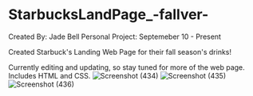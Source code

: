 # StarbucksLandPage_-fallver-
Created By: Jade Bell
Personal Project: Septemeber 10 - Present

Created Starbuck's Landing Web Page for their fall season's drinks!

Currently editing and updating, so stay tuned for more of the web page.
Includes HTML and CSS. 
![Screenshot (434)](https://github.com/user-attachments/assets/bac37ed7-7dba-4c68-b86a-959e32ed1582)
![Screenshot (435)](https://github.com/user-attachments/assets/19ccebb3-ce5e-464c-9452-2373fc93e51b)
![Screenshot (436)](https://github.com/user-attachments/assets/f29cb374-0b50-439a-974d-388ac295e856)
